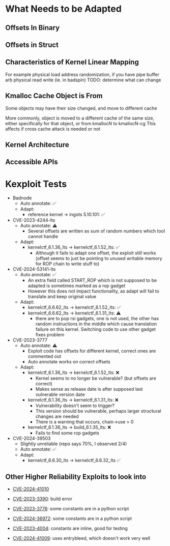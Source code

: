 # What Needs to be Adapted

## Offsets In Binary

## Offsets in Struct

## Characteristics of Kernel Linear Mapping
For example physical load address randomization, if you have pipe buffer arb physical read write (ie. in badspin)
TODO: determine what can change

## Kmalloc Cache Object is From
Some objects may have their size changed, and move to different cache

More commonly, object is moved to a different cache of the same size, either specifically for that object, or from kmallocN to kmallocN-cg
This affects if cross cache attack is needed or not

## Kernel Architecture

## Accessible APIs

# Kexploit Tests
- Badnode
	- Auto annotate: ✅
	- Adapt:
		- reference kernel -> ingots 5.10.101: ✅
- CVE-2023-4244-lts
	- Auto annotate: ⚠️
		- Several offsets are written as sum of random numbers which tool cannot handle
	- Adapt:
		- kernelctf_6.1.36_lts -> kernelctf_6.1.52_lts: ✅
			- Although it fails to adapt one offset, the exploit still works (offset seems to just be pointing to unused writable memory for ROP chain to write stuff to)
- CVE-2024-53141-lts
	- Auto annotate: ✅
		- An extra field called START_ROP which is not supposed to be adapted is sometimes marked as a rop gadget
		- However this does not impact functionality, as adapt will fail to translate and keep original value
	- Adapt:
		- kernelctf_6.6.62_lts -> kernelctf_6.1.52_lts: ✅
		- kernelctf_6.6.62_lts -> kernelctf_6.1.31_lts: ⚠️
			- there are to pop rsi gadgets, one is not used, the other has random instructions in the middle which cause translation failure on this kernel. Switching code to use other gadget fixes problem
- CVE-2023-3777
	- Auto annotate: ⚠️
		- Exploit code has offsets for different kernel, correct ones are commented out
		- Auto annotate works on correct offsets
	- Adapt:
		- kernelctf_6.1.36_lts -> kernelctf_6.1.52_lts: ❌
			- Kernel seems to no longer be vulnerable? (but offsets are correct)
			- Makes sense as release date is after supposed last vulnerable version date
		- kernelctf_6.1.36_lts -> kernelctf_6.1.31_lts: ❌
			- Vulnerability doesn't seem to trigger?
			- This version should be vulnerable, perhaps larger structural changes are needed
			- There is a warning that occurs, chain->use > 0
		- kernelctf_6.1.36_lts -> build_6.1.35_lts: ❌
			- Fails to find some rop gadgets
- CVE-2024-39503
	- Slightly unreliable (repo says 70%, I observed 2/4)
	- Auto annotate: ✅
	- Adapt:
		- kernelctf_6.6.30_lts -> kernelctf_6.6.32_lts ✅

## Other Higher Reliability Exploits to look into
- [CVE-2024-41010](https://github.com/google/security-research/tree/master/pocs/linux/kernelctf/CVE-2024-41010_lts)
- [CVE-2023-3390](https://github.com/google/security-research/tree/master/pocs/linux/kernelctf/CVE-2023-3390_lts_cos_mitigation): build error
- [CVE-2023-3776](https://github.com/google/security-research/tree/master/pocs/linux/kernelctf/CVE-2023-3776_lts): some constants are in a python script
- [CVE-2024-36972](https://github.com/google/security-research/tree/master/pocs/linux/kernelctf/CVE-2024-36972_lts_cos): some constants are in a python script
- [CVE-2023-4004](https://github.com/google/security-research/tree/master/pocs/linux/kernelctf/CVE-2023-4004_lts_cos_mitigation): constants are inline, good for testing

- [CVE-2024-41009](https://github.com/google/security-research/tree/master/pocs/linux/kernelctf/CVE-2024-41009_lts_cos): uses entrybleed, which doesn't work very well